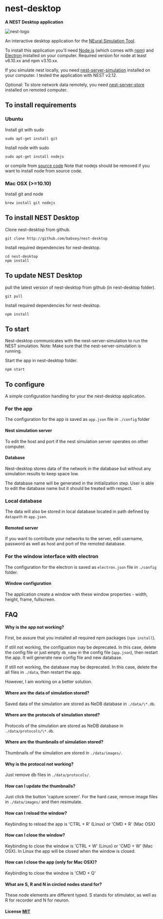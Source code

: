 # nest-desktop

**A NEST Desktop application**

![nest-logo](http://www.nest-simulator.org/wp-content/uploads/2015/03/nest_logo.png)

An interactive desktop application for the [NEural Simulation Tool](http://www.nest-initiative.org/).

To install this application you'll need [Node.js](https://nodejs.org/en/download/) (which comes with [npm](http://npmjs.com)) and [Electron](http://electron.atom.io/) installed on your computer. Required version for node at least v6.10.xx and npm v3.10.xx.

If you simulate nest locally, you need [nest-server-simulation](https://github.com/babsey/nest-server-simulation) installed on your computer.
I tested the application with NEST v2.12.

Optional: To store network data remotely, you need [nest-server-store](https://github.com/babsey/nest-server-store) installed on remoted computer.

## To install requirements

### Ubuntu

Install git with sudo
```
sudo apt-get install git
```

Install node with sudo
```
sudo apt-get install nodejs
```
or compile from [source code](https://nodejs.org/en/download/)
Note that nodejs should be removed if you want to install node from source code.

### Mac OSX (>=10.10)

Install git and node
```
brew install git nodejs
```

## To install NEST Desktop

Clone nest-desktop from github.
```
git clone http://github.com/babsey/nest-desktop
```

Install required dependencies for nest-desktop.
```
cd nest-desktop
npm install
```

## To update NEST Desktop

pull the latest version of nest-desktop from github (in nest-desktop folder).
```
git pull
```

Install required dependencies for nest-desktop.
```
npm install
```


## To start

Nest-desktop communicates with the nest-server-simulation to run the NEST simulation. Note: Make sure that the nest-server-simulation is running.

Start the app in nest-desktop folder.
```
npm start
```

## To configure

A simple configuration handling for your the nest-desktop application.

### For the app

The configuration for the app is saved as `app.json` file in `./config` folder

#### Nest simulation server
To edit the host and port if the nest simulation server operates on other computer.

#### Database
Nest-desktop stores data of the network in the database but without any simulation results to keep space low.

The database name will be generated in the initialization step.
User is able to edit the database name but it should be treated with respect.

### Local database
The data will also be stored in local database located in path defined by `datapath` in `app.json`.

#### Remoted server
If you want to contribute your networks to the server,
edit username, password as well as host and port of the remoted database.


### For the window interface with electron

The configuration for the electron is saved as `electron.json` file in `./config` folder.

#### Window configuration
The application create a window with these window properties - width, height, frame, fullscreen.


## FAQ

#### Why is the app not working?
First, be assure that you installed all required npm packages (`npm install`).

If still not working, the configuation may be deprecated. In this case, delete the config file or just empty `db_name` in the config file (`app.json`), then restart the app. It will generate new config file and new database.

If still not working, the database may be deprecated. In this case, delete the all files in `./data`, then restart the app.

However, I am working on a better solution.

#### Where are the data of simulation stored?
Saved data of the simulation are stored as NeDB database in `./data/\*.db`.

#### Where are the protocols of simulation stored?
Protocols of the simulation are stored as NeDB database in `./data/protocols/\*.db`.

#### Where are the thumbnails of simulation stored?
Thumbnails of the simulation are stored in `./data/images/`.

#### Why is the protocol not working?
Just remove db files in `./data/protocols/`.

#### How can I update the thumbnails?
Just click the button 'capture screen'.
For the hard case, remove image files in `./data/images/` and then resimulate.

#### How can I reload the window?
Keybinding to reload the app is 'CTRL + R' (Linux) or 'CMD + R' (Mac OSX)

#### How can I close the window?
Keybinding to close the window is 'CTRL + W' (Linux) or 'CMD + W' (Mac OSX). In Linux the app will be closed when the window is closed.

#### How can I close the app (only for Mac OSX)?
Keybinding to close the window is 'CMD + Q'

#### What are S, R and N in circled nodes stand for?
These node elements are different typed.
S stands for stimulator, as well as R for recorder and N for neuron.


#### License [MIT](LICENSE)
